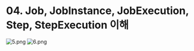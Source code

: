 # 04. Job, JobInstance, JobExecution, Step, StepExecution 이해
![5.png](./img/5.png)
![6.png](./img/6.png)